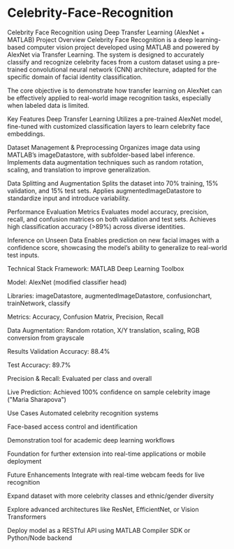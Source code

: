 # Celebrity-Face-Recognition

Celebrity Face Recognition using Deep Transfer Learning (AlexNet + MATLAB)
Project Overview
Celebrity Face Recognition is a deep learning-based computer vision project developed using MATLAB and powered by AlexNet via Transfer Learning. The system is designed to accurately classify and recognize celebrity faces from a custom dataset using a pre-trained convolutional neural network (CNN) architecture, adapted for the specific domain of facial identity classification.

The core objective is to demonstrate how transfer learning on AlexNet can be effectively applied to real-world image recognition tasks, especially when labeled data is limited.

Key Features
Deep Transfer Learning
Utilizes a pre-trained AlexNet model, fine-tuned with customized classification layers to learn celebrity face embeddings.

Dataset Management & Preprocessing
Organizes image data using MATLAB’s imageDatastore, with subfolder-based label inference. Implements data augmentation techniques such as random rotation, scaling, and translation to improve generalization.

Data Splitting and Augmentation
Splits the dataset into 70% training, 15% validation, and 15% test sets. Applies augmentedImageDatastore to standardize input and introduce variability.

Performance Evaluation Metrics
Evaluates model accuracy, precision, recall, and confusion matrices on both validation and test sets. Achieves high classification accuracy (>89%) across diverse identities.

Inference on Unseen Data
Enables prediction on new facial images with a confidence score, showcasing the model’s ability to generalize to real-world test inputs.

Technical Stack
Framework: MATLAB Deep Learning Toolbox

Model: AlexNet (modified classifier head)

Libraries: imageDatastore, augmentedImageDatastore, confusionchart, trainNetwork, classify

Metrics: Accuracy, Confusion Matrix, Precision, Recall

Data Augmentation: Random rotation, X/Y translation, scaling, RGB conversion from grayscale

Results
Validation Accuracy: 88.4%

Test Accuracy: 89.7%

Precision & Recall: Evaluated per class and overall

Live Prediction: Achieved 100% confidence on sample celebrity image ("Maria Sharapova")

Use Cases
Automated celebrity recognition systems

Face-based access control and identification

Demonstration tool for academic deep learning workflows

Foundation for further extension into real-time applications or mobile deployment

Future Enhancements
Integrate with real-time webcam feeds for live recognition

Expand dataset with more celebrity classes and ethnic/gender diversity

Explore advanced architectures like ResNet, EfficientNet, or Vision Transformers

Deploy model as a RESTful API using MATLAB Compiler SDK or Python/Node backend


